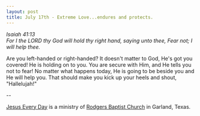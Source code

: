 ```yaml
---
layout: post
title: July 17th - Extreme Love...endures and protects.
---
```


_Isaiah 41:13  
For I the LORD thy God will hold thy right hand, saying unto thee,
Fear not; I will help thee._

Are you left-handed or right-handed? It doesn't matter to God, He's
got you covered! He is holding on to you. You are secure with Him, and
He tells you not to fear! No matter what happens today, He is going to
be beside you and He will help you. That should make you kick up your
heels and shout, "Hallelujah!"

 --

<a href=http://jesuseveryday.net>Jesus Every Day</a> is a ministry of <a href=http://rodgersbaptist.net>Rodgers Baptist Church</a> in Garland, Texas.
